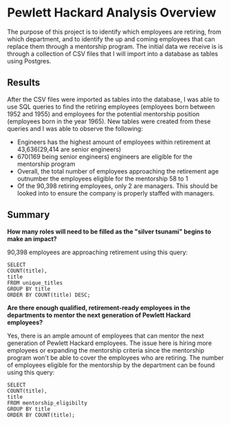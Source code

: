# Pewlett Hackard Analysis Overview
The purpose of this project is to identify which employees are retiring, from which department, and to identify the up and coming employees that can replace them through a mentorship program. The initial data we receive is is through a collection of CSV files that I will import into a database as tables using Postgres.


## Results
After the CSV files were imported as tables into the database, I was able to use SQL queries to find the retiring employees (employees born between 1952 and 1955) and employees for the potential mentorship position (employees born in the year 1965). New tables were created from these queries and I was able to observe the following:

* Engineers has the highest amount of employees within retirement at 43,636(29,414 are senior engineers)
* 670(169 being senior engineers) engineers are eligible for the mentorship program
* Overall, the total number of employees approaching the retirement age outnumber the employees eligible for the mentorship 58 to 1
* Of the 90,398 retiring employees, only 2 are managers. This should be looked into to ensure the company is properly staffed with managers.


## Summary
<b>How many roles will need to be filled as the "silver tsunami" begins to make an impact?</b>

90,398 employees are approaching retirement using this query:


```
SELECT 
COUNT(title),
title
FROM unique_titles
GROUP BY title
ORDER BY COUNT(title) DESC;
```

<b>Are there enough qualified, retirement-ready employees in the departments to mentor the next generation of Pewlett Hackard employees?</b>

Yes, there is an ample amount of employees that can mentor the next generation of Pewlett Hackard employees. The issue here is hiring more employees or expanding the mentorship criteria since the mentorship program won't be able to cover the employees who are retiring. The number of employees eligible for the mentorship by the department can be found using this query:

```
SELECT 
COUNT(title), 
title 
FROM mentorship_eligibilty
GROUP BY title 
ORDER BY COUNT(title);
```


